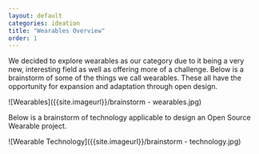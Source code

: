 ```yaml
---
layout: default
categories: ideation
title: "Wearables Overview"
order: 1
---
```

We decided to explore wearables as our category due to it being a very new, interesting field as well as offering more of a challenge.
Below is a brainstorm of some of the things we call wearables.
These all have the opportunity for expansion and adaptation through open design.

![Wearables]({{site.imageurl}}/brainstorm - wearables.jpg)

Below is a brainstorm of technology applicable to design an Open Source Wearable project.

![Wearable Technology]({{site.imageurl}}/brainstorm - technology.jpg)
